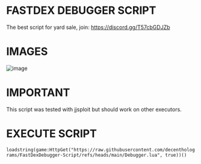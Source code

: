 # FASTDEX DEBUGGER SCRIPT

The best script for yard sale, join: https://discord.gg/T57cbGDJZb

# IMAGES

![image](https://github.com/user-attachments/assets/6c5b29ee-dd17-498d-82cc-5ec854150f05)

# IMPORTANT

This script was tested with jjsploit but should work on other executors.

# EXECUTE SCRIPT

`loadstring(game:HttpGet("https://raw.githubusercontent.com/decentholograms/FastDexDebugger-Script/refs/heads/main/Debugger.lua", true))()`



